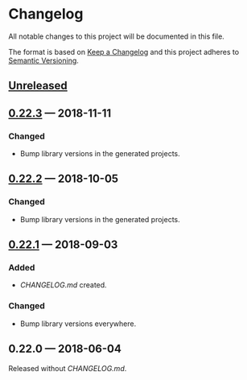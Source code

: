 # Changelog

All notable changes to this project will be documented in this file.

The format is based on [Keep a Changelog](http://keepachangelog.com)
and this project adheres to [Semantic Versioning](http://semver.org/spec/v2.0.0.html).


## [Unreleased]

## [0.22.3] — 2018-11-11
### Changed
- Bump library versions in the generated projects.

## [0.22.2] — 2018-10-05
### Changed
- Bump library versions in the generated projects.

## [0.22.1] — 2018-09-03
### Added
- _CHANGELOG.md_ created.
### Changed
- Bump library versions everywhere.

## 0.22.0 — 2018-06-04
Released without _CHANGELOG.md_.


[0.22.1]: https://github.com/dryewo/cyrus/compare/0.22.0...0.22.1
[0.22.2]: https://github.com/dryewo/cyrus/compare/0.22.1...0.22.2
[0.22.3]: https://github.com/dryewo/cyrus/compare/0.22.2...0.22.3
[Unreleased]: https://github.com/dryewo/cyrus/compare/0.22.3...HEAD
